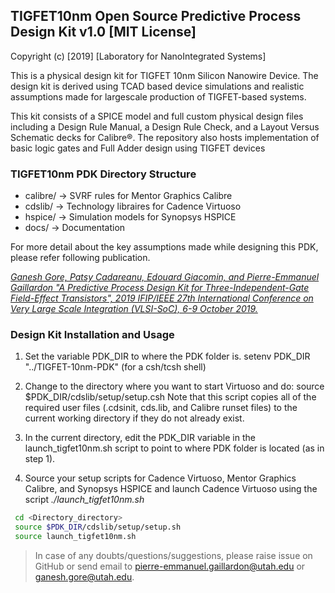## TIGFET10nm Open Source Predictive Process Design Kit v1.0  [MIT License]

Copyright (c) [2019] [Laboratory for NanoIntegrated Systems]

This is a physical design kit for TIGFET 10nm Silicon Nanowire Device. The design kit is derived using TCAD based device simulations and realistic assumptions made for largescale
production of TIGFET-based systems.

This kit consists of a SPICE model
and full custom physical design files including a Design Rule
Manual, a Design Rule Check, and a Layout Versus Schematic
decks for Calibre®. The repository also hosts implementation of basic logic gates and Full Adder design using TIGFET devices

### TIGFET10nm PDK Directory Structure

* calibre/ -> SVRF rules for Mentor Graphics Calibre
* cdslib/  -> Technology libraires for Cadence Virtuoso
* hspice/  -> Simulation models for Synopsys HSPICE
* docs/    -> Documentation

For more detail about the key assumptions made while designing this PDK, please refer following publication.

[*Ganesh Gore, Patsy Cadareanu, Edouard Giacomin, and Pierre-Emmanuel Gaillardon "A Predictive Process Design Kit for Three-Independent-Gate Field-Effect Transistors", 2019 IFIP/IEEE 27th International Conference on Very Large Scale Integration (VLSI-SoC), 6-9 October 2019.*](https://ieeexplore.ieee.org/abstract/document/8920358/)

### Design Kit Installation and Usage
  1) Set the variable PDK_DIR to where the PDK folder is.
  setenv PDK_DIR "../TIGFET-10nm-PDK" (for a csh/tcsh shell)
		 
  2) Change to the directory where you want to start Virtuoso and do:
     source $PDK_DIR/cdslib/setup/setup.csh
     Note that this script copies all of the required user files (.cdsinit,
     cds.lib, and Calibre runset files) to the current working directory
     if they do not already exist.

  3) In the current directory, edit the PDK_DIR variable in the launch_tigfet10nm.sh script to point to where PDK folder is located (as in step 1). 
	
  4) Source your setup scripts for Cadence Virtuoso, Mentor Graphics Calibre, and Synopsys HSPICE and launch Cadence Virtuoso using the script *./launch_tigfet10nm.sh*

  ```bash
   cd <Directory_directory>
   source $PDK_DIR/cdslib/setup/setup.sh
   source launch_tigfet10nm.sh
   ```

> In case of any doubts/questions/suggestions, please raise issue on GitHub or send email to pierre-emmanuel.gaillardon@utah.edu or ganesh.gore@utah.edu.
